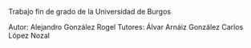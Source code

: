 Trabajo fin de grado de la Universidad de Burgos

Autor: 		Alejandro González Rogel
Tutores: 	Álvar Arnáiz González
			Carlos López Nozal